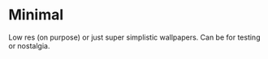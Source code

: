 # Minimal
Low res (on purpose) or just super simplistic wallpapers. Can be for testing or nostalgia.
